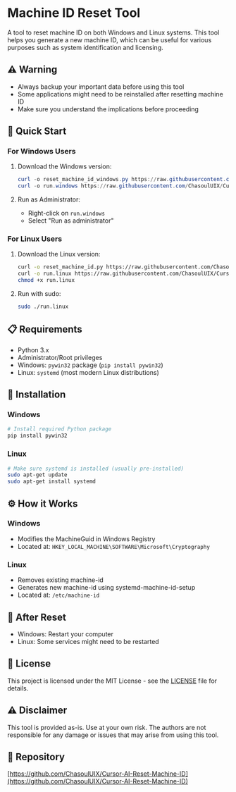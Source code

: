 # Machine ID Reset Tool

A tool to reset machine ID on both Windows and Linux systems. This tool helps you generate a new machine ID, which can be useful for various purposes such as system identification and licensing.

## ⚠️ Warning

- Always backup your important data before using this tool
- Some applications might need to be reinstalled after resetting machine ID
- Make sure you understand the implications before proceeding

## 🚀 Quick Start

### For Windows Users

1. Download the Windows version:
   ```powershell
   curl -o reset_machine_id_windows.py https://raw.githubusercontent.com/ChasoulUIX/Cursor-AI-Reset-Machine-ID/main/reset_machine_id_windows.py
   curl -o run.windows https://raw.githubusercontent.com/ChasoulUIX/Cursor-AI-Reset-Machine-ID/main/run.windows
   ```

2. Run as Administrator:
   - Right-click on `run.windows`
   - Select "Run as administrator"

### For Linux Users

1. Download the Linux version:
   ```bash
   curl -o reset_machine_id.py https://raw.githubusercontent.com/ChasoulUIX/Cursor-AI-Reset-Machine-ID/main/reset_machine_id.py
   curl -o run.linux https://raw.githubusercontent.com/ChasoulUIX/Cursor-AI-Reset-Machine-ID/main/run.linux
   chmod +x run.linux
   ```

2. Run with sudo:
   ```bash
   sudo ./run.linux
   ```

## 📋 Requirements

- Python 3.x
- Administrator/Root privileges
- Windows: `pywin32` package (`pip install pywin32`)
- Linux: `systemd` (most modern Linux distributions)

## 🔧 Installation

### Windows
```powershell
# Install required Python package
pip install pywin32
```

### Linux
```bash
# Make sure systemd is installed (usually pre-installed)
sudo apt-get update
sudo apt-get install systemd
```

## ⚙️ How it Works

### Windows
- Modifies the MachineGuid in Windows Registry
- Located at: `HKEY_LOCAL_MACHINE\SOFTWARE\Microsoft\Cryptography`

### Linux
- Removes existing machine-id
- Generates new machine-id using systemd-machine-id-setup
- Located at: `/etc/machine-id`

## 🔄 After Reset

- Windows: Restart your computer
- Linux: Some services might need to be restarted

## 📝 License

This project is licensed under the MIT License - see the [LICENSE](LICENSE) file for details.

## ⚠️ Disclaimer

This tool is provided as-is. Use at your own risk. The authors are not responsible for any damage or issues that may arise from using this tool.

## 🔗 Repository

[https://github.com/ChasoulUIX/Cursor-AI-Reset-Machine-ID](https://github.com/ChasoulUIX/Cursor-AI-Reset-Machine-ID) 